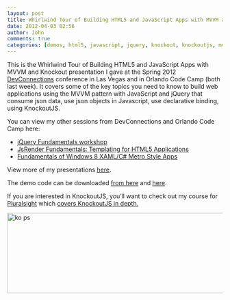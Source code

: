 ```yaml
---
layout: post
title: Whirlwind Tour of Building HTML5 and JavaScript Apps with MVVM and Knockout
date: 2012-04-03 02:56
author: John
comments: true
categories: [demos, html5, javascript, jquery, knockout, knockoutjs, mvvm, pluralsight, slides, Uncategorized]
---
```

This is the Whirlwind Tour of Building HTML5 and JavaScript Apps with MVVM and Knockout presentation I gave at the Spring 2012 <a href="http://devconnections.com/">DevConnections</a> conference in Las Vegas and in Orlando Code Camp (both last week). It covers some of the key topics you need to know to build web applications using the MVVM pattern with JavaScript and jQuery that consume json data, use json objects in Javascript, use declarative binding, using KnockoutJS.

You can view my other sessions from DevConnections and Orlando Code Camp here:
<ul>
	<li><a href="/9-jquery-samples">jQuery Fundamentals workshop</a></li>
	<li><a href="/jsrender-fundamentals-templating-for-html5-applications">JsRender Fundamentals: Templating for HTML5 Applications</a></li>
	<li><a href="/fundamentals-of-windows-8-xaml-c-metro-style-apps">Fundamentals of Windows 8 XAML/C# Metro Style Apps</a></li>
</ul>

<script async class="speakerdeck-embed" data-id="4f7a5c3c6fbefe0022008ce1" data-ratio="1.33333333333333" src="//speakerdeck.com/assets/embed.js"></script>

View more of my presentations <a href="http://speakerdeck.com/u/johnpapa">here</a>.

The demo code can be downloaded <a href="http://archive.msdn.microsoft.com/mag201202Client">from here</a> and <a href="http://archive.msdn.microsoft.com/mag201203ClientInsight">here</a>.

If you are interested in KnockoutJS, you’ll want to check out my course for <a href="http://www.pluralsight.net">Pluralsight</a> which <a href="http://jpapa.me/komvvm">covers KnockoutJS in depth.</a>

<a href="http://jpapa.me/komvvm"><img style="background-image: none; padding-left: 0px; padding-right: 0px; display: inline; padding-top: 0px; border-width: 0px;" title="ko ps" src="http://images.johnpapa.net/wp-content/uploads/media/Windows-Live-Writer/bbe49adbff7e_140DD/ko%20ps_3.png" alt="ko ps" width="1095" height="188" border="0" /></a>
